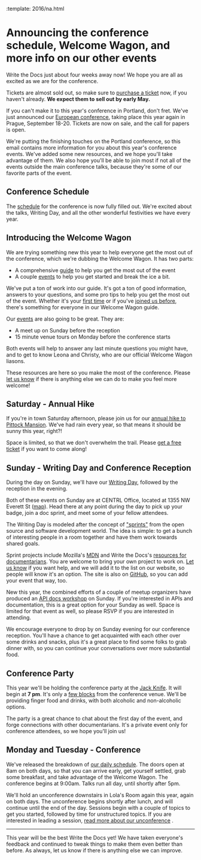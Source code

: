 :template: 2016/na.html

Announcing the conference schedule, Welcome Wagon, and more info on our other events
=====================================================================================

Write the Docs just about four weeks away now! We hope you are all as excited as we
are for the conference.

Tickets are almost sold out, so make sure to [purchase a ticket][ticket] now, if you
haven't already. **We expect them to sell out by early May.**

[ticket]: https://ti.to/writethedocs/write-the-docs-na-2016/

If you can't make it to this year's conference in Portland, don't fret. We've just announced 
our [European conference][eu-conf], taking place this year again in Prague, September 18-20. 
Tickets are now on sale, and the call for papers is open.

[eu-conf]: http://www.writethedocs.org/conf/eu/2016/

We're putting the finishing touches on the Portland conference, so this email
contains more information for you about this year's conference events. We've added some new 
resources, and we hope you'll take advantage of them. We also hope you'll be able to join most 
if not all of the events outside the main conference talks, because they're some of our 
favorite parts of the event.

Conference Schedule
-------------------

The [schedule][schedule] for the conference is now fully filled out.
We're excited about the talks,
Writing Day,
and all the other wonderful festivities we have every year.

[schedule]: http://www.writethedocs.org/conf/na/2016/schedule/

Introducing the Welcome Wagon
-----------------------------

We are trying something new this year to help everyone get the most out of the conference,
which we're dubbing the Welcome Wagon.
It has two parts:

* A comprehensive [guide][wagon] to help you get the most out of the event
* A couple [events][events] to help you get started and break the ice a bit.

We've put a ton of work into our guide.
It's got a ton of good information,
answers to your questions,
and some pro tips to help you get the most out of the event.
Whether it's your [first time][first-time] or if you've [joined us before][old-timer],
there's something for everyone in our Welcome Wagon guide.

Our [events][events] are also going to be great.
They are:

* A meet up on Sunday before the reception
* 15 minute venue tours on Monday before the conference starts

Both events will help to answer any last minute questions you might have,
and to get to know Leona and Christy,
who are our official Welcome Wagon liasons.

These resources are here so you make the most of the conference.
Please [let us know][email] if there is anything else we can do to make you feel more welcome!

[events]: http://www.writethedocs.org/conf/na/2016/welcome-wagon/#welcome-wagon-events
[wagon]: http://www.writethedocs.org/conf/na/2016/welcome-wagon/
[first-time]: http://www.writethedocs.org/conf/na/2016/welcome-wagon/#sample-strategy-for-my-first-write-the-docs-conference
[old-timer]: http://www.writethedocs.org/conf/na/2016/welcome-wagon/#sample-strategy-for-a-second-or-higher-write-the-docs-conference

Saturday - Annual Hike
----------------------

If you're in town Saturday afternoon, please join us for 
our [annual hike to Pittock Mansion][hike]. We've had rain every year, 
so that means it should be sunny this year, right?!

Space is limited, so that we don't overwhelm the trail.
Please [get a free ticket](https://ti.to/writethedocs/write-the-docs-2016-hike/) if you want to come along!

[hike]: http://www.writethedocs.org/conf/na/2016/hike/

Sunday - Writing Day and Conference Reception
---------------------------------------------

During the day on Sunday, we'll have our [Writing Day][writing-day],
followed by the reception in the evening.

Both of these events on Sunday are at CENTRL Office, located
at 1355 NW Everett St ([map][centrl-map]). Head there at any point during the
day to pick up your badge, join a doc sprint, and meet some of your fellow attendees.

The Writing Day is modeled after the concept of ["sprints"][sprints] from
the open source and software development world. The idea is simple: to get a
bunch of interesting people in a room together and have them work towards shared
goals.

Sprint projects include
Mozilla's [MDN][mdn] and Write the Docs's [resources for documentarians][wtd-resources]. You are welcome to bring your own project
to work on. [Let us know][email] if you want help, and we will add it to the list on our website, 
so people will know it's an option. 
The site is also on [GitHub](https://github.com/writethedocs/www/blob/master/docs/conf/na/2016/writing-day.rst),
so you can add your event that way, too.

New this year, the combined efforts of a couple of meetup organizers have produced an 
[API docs workshop][APIdocs] on Sunday.
If you're interested in APIs and documentation,
this is a great option for your Sunday as well.
Space is limited for that event as well,
so please RSVP if you are interested in attending.

We encourage everyone to drop by on Sunday evening for our conference reception.
You'll have a chance to get acquainted with each other over some drinks and
snacks, plus it's a great place to find some folks to grab dinner with,
so you can continue your conversations over more substantial food.

[writing-day]: http://www.writethedocs.org/conf/na/2016/writing-day/
[centrl-map]: https://goo.gl/maps/xljmU
[sprints]: http://en.wikipedia.org/wiki/Sprint_%28software_development%29

[mdn]: http://mdn.mozilla.org
[wordpress]: http://wordpress.org
[wtd-resources]: http://docs.writethedocs.org/
[APIdocs]: http://www.meetup.com/Write-The-Docs-PDX/events/230291799/

Conference Party 
----------------

This year we'll be holding the conference party at the [Jack Knife][jk].
It will begin at **7 pm**.
It's only a [few blocks][jk-map] from the conference venue.
We'll be providing finger food and drinks,
with both alcoholic and non-alcoholic options.

The party is a great chance to chat about the first day of the event,
and forge connections with other documentarians.
It's a private event only for conference attendees,
so we hope you'll join us!


[jk]: http://www.jackknifepdx.com/
[jk-map]: https://www.google.com/maps/place/Jackknife,+614+SW+11th+Ave,+Portland,+OR+97205/@45.5205771,-122.6827547,17z/data=!4m2!3m1!1s0x54950a035f7576e3:0x1f37e53eb881856a

Monday and Tuesday - Conference
-------------------------------

We've released the breakdown of [our daily schedule][schedule].
The doors open at 8am on both days, 
so that you can arrive early, get yourself settled, grab some breakfast,
and take advantage of the Welcome Wagon. The conference begins at 9:00am. Talks
run all day, until shortly after 5pm. 

We'll hold an unconference downstairs in Lola's Room again this year, again on
both days. The unconference begins shortly after lunch,
and will continue until the end of the day. Sessions begin with a
couple of topics to get you started, followed by time for unstructured topics.
If you are interested in leading a session, [read more about our unconference][unconference] .

[schedule]: http://www.writethedocs.org/conf/na/2016/schedule/
[unconference]: http://www.writethedocs.org/conf/na/2016/unconference/

----

This year will be the best Write the Docs yet!
We have taken everyone's feedback and continued to tweak things to make them even better than 
before.
As always, let us know if there is anything else we can improve.


[email]: mailto:conf@writethedocs.org
